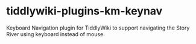 # tiddlywiki-plugins-km-keynav
Keyboard Navigation plugin for TiddlyWiki to support navigating the Story River using keyboard instead of mouse. 
